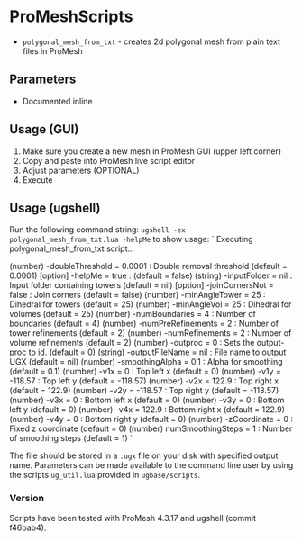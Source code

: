 # ProMeshScripts
- `polygonal_mesh_from_txt` - creates 2d polygonal mesh from plain text files in ProMesh

## Parameters
- Documented inline

## Usage (GUI)
1. Make sure you create a new mesh in ProMesh GUI (upper left corner)
2. Copy and paste into ProMesh live script editor
3. Adjust parameters (OPTIONAL)
4. Execute

## Usage (ugshell)
Run the following command string:
`ugshell -ex polygonal_mesh_from_txt.lua -helpMe` to show usage:
`
Executing polygonal_mesh_from_txt script...

 (number) -doubleThreshold   = 0.0001 : Double removal threshold (default = 0.0001)
 [option] -helpMe            = true :  (default = false)
 (string) -inputFolder       = nil : Input folder containing towers (default = nil)
 [option] -joinCornersNot    = false : Join corners (default = false)
 (number) -minAngleTower     = 25 : Dihedral for towers (default = 25)
 (number) -minAngleVol       = 25 : Dihedral for volumes (default = 25)
 (number) -numBoundaries     = 4 : Number of boundaries (default = 4)
 (number) -numPreRefinements = 2 : Number of tower refinements (default = 2)
 (number) -numRefinements    = 2 : Number of volume refinements (default = 2)
 (number) -outproc           = 0 : Sets the output-proc to id. (default = 0)
 (string) -outputFileName    = nil : File name to output UGX (default = nil)
 (number) -smoothingAlpha    = 0.1 : Alpha for smoothing (default = 0.1)
 (number) -v1x               = 0 : Top left x (default = 0)
 (number) -v1y               = -118.57 : Top left y (default = -118.57)
 (number) -v2x               = 122.9 : Top right x (default = 122.9)
 (number) -v2y               = -118.57 : Top right y (default = -118.57)
 (number) -v3x               = 0 : Bottom left x (default = 0)
 (number) -v3y               = 0 : Bottom left y (default = 0)
 (number) -v4x               = 122.9 : Bottom right x (default = 122.9)
 (number) -v4y               = 0 : Bottom right y (default = 0)
 (number) -zCoordinate       = 0 : Fixed z coordinate (default = 0)
 (number) numSmoothingSteps  = 1 : Number of smoothing steps (default = 1)
`

The file should be stored in a `.ugx` file on your disk with specified output name.
Parameters can be made available to the command line user by using the scripts
`ug_util.lua` provided in `ugbase/scripts`.

### Version
Scripts have been tested with ProMesh 4.3.17 and ugshell (commit f46bab4).
